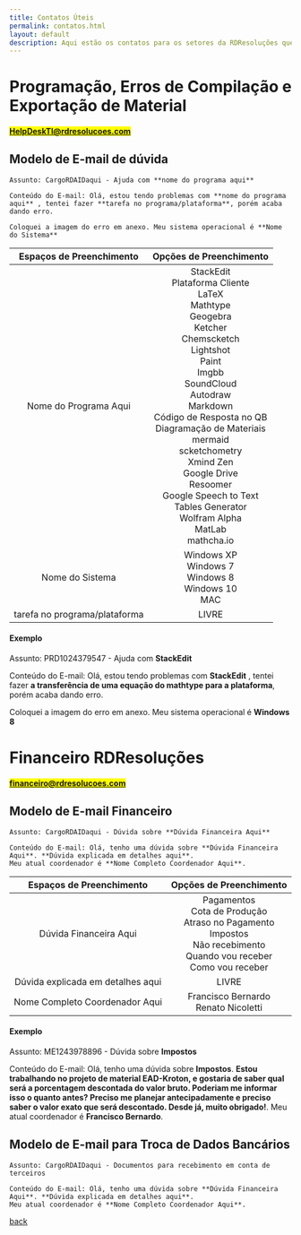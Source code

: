 ```yaml
---
title: Contatos Úteis
permalink: contatos.html
layout: default
description: Aqui estão os contatos para os setores da RDResoluções que podem responder suas dúvidas em detalhes!
---
```


# Programação, Erros de Compilação e Exportação de Material

#### <mark>HelpDeskTI@rdresolucoes.com</mark>

## Modelo de E-mail de dúvida

```
Assunto: CargoRDAIDaqui - Ajuda com **nome do programa aqui**

Conteúdo do E-mail: Olá, estou tendo problemas com **nome do programa aqui** , tentei fazer **tarefa no programa/plataforma**, porém acaba dando erro.

Coloquei a imagem do erro em anexo. Meu sistema operacional é **Nome do Sistema**

```

|Espaços de Preenchimento|Opções de Preenchimento|
| :---: | :---: |
|Nome do Programa Aqui|StackEdit<br>Plataforma Cliente<br>LaTeX<br>Mathtype<br>Geogebra<br>Ketcher<br>Chemscketch<br>Lightshot<br>Paint<br>Imgbb<br>SoundCloud<br>Autodraw<br>Markdown<br>Código de Resposta no QB<br>Diagramação de Materiais<br>mermaid<br>scketchometry<br>Xmind Zen<br>Google Drive<br>Resoomer<br>Google Speech to Text<br>Tables Generator<br>Wolfram Alpha<br>MatLab<br>mathcha.io|
|Nome do Sistema|Windows XP<br>Windows 7<br>Windows 8<br>Windows 10<br>MAC|
|tarefa no programa/plataforma|LIVRE|

#### Exemplo

Assunto: PRD1024379547 - Ajuda com **StackEdit**

Conteúdo do E-mail: Olá, estou tendo problemas com **StackEdit** , tentei fazer **a transferência de uma equação do mathtype para a plataforma**, porém acaba dando erro.

Coloquei a imagem do erro em anexo. Meu sistema operacional é **Windows 8**

# Financeiro RDResoluções

#### <mark>financeiro@rdresolucoes.com</mark>

## Modelo de E-mail Financeiro

```
Assunto: CargoRDAIDaqui - Dúvida sobre **Dúvida Financeira Aqui**

Conteúdo do E-mail: Olá, tenho uma dúvida sobre **Dúvida Financeira Aqui**. **Dúvida explicada em detalhes aqui**.
Meu atual coordenador é **Nome Completo Coordenador Aqui**.

```

|Espaços de Preenchimento|Opções de Preenchimento|
| :---: | :---: |
|Dúvida Financeira Aqui|Pagamentos<br>Cota de Produção<br>Atraso no Pagamento<br>Impostos<br>Não recebimento<br>Quando vou receber<br>Como vou receber|
|Dúvida explicada em detalhes aqui|LIVRE|
|Nome Completo Coordenador Aqui|Francisco Bernardo<br>Renato Nicoletti|

#### Exemplo

Assunto: ME1243978896 - Dúvida sobre **Impostos**

Conteúdo do E-mail: Olá, tenho uma dúvida sobre **Impostos**. **Estou trabalhando no projeto de material EAD-Kroton, e gostaria de saber qual será a porcentagem descontada do valor bruto. Poderiam me informar isso o quanto antes? Preciso me planejar antecipadamente e preciso saber o valor exato que será descontado. Desde já, muito obrigado!**.
Meu atual coordenador é **Francisco Bernardo**.

## Modelo de E-mail para Troca de Dados Bancários

```
Assunto: CargoRDAIDaqui - Documentos para recebimento em conta de terceiros

Conteúdo do E-mail: Olá, tenho uma dúvida sobre **Dúvida Financeira Aqui**. **Dúvida explicada em detalhes aqui**.
Meu atual coordenador é **Nome Completo Coordenador Aqui**.

```


[back](./)
